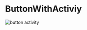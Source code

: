 # ButtonWithActiviy
![button activity](https://user-images.githubusercontent.com/18543478/38529356-03980c8a-3c2a-11e8-89dd-83719a44d8bf.png)
